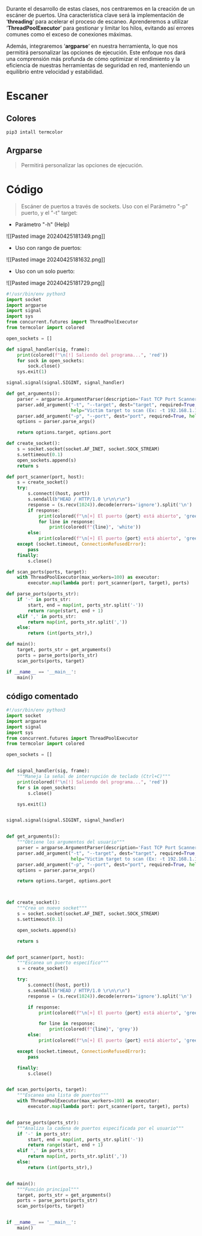 Durante el desarrollo de estas clases, nos centraremos en la creación de un escáner de puertos. Una característica clave será la implementación de ‘**threading**‘ para acelerar el proceso de escaneo. Aprenderemos a utilizar ‘**ThreadPoolExecutor**‘ para gestionar y limitar los hilos, evitando así errores comunes como el exceso de conexiones máximas.

Además, integraremos ‘**argparse**‘ en nuestra herramienta, lo que nos permitirá personalizar las opciones de ejecución. Este enfoque nos dará una comprensión más profunda de cómo optimizar el rendimiento y la eficiencia de nuestras herramientas de seguridad en red, manteniendo un equilibrio entre velocidad y estabilidad.

# Escaner
## Colores
```
pip3 intall termcolor
```
## Argparse

> Permitirá personalizar las opciones de ejecución.


# Código

> Escáner de puertos a través de sockets.  Uso con el Parámetro "-p" puerto, y el "-t" target:

- Parámetro "-h" (Help)

![[Pasted image 20240425181349.png]]

- Uso con rango de puertos:

![[Pasted image 20240425181632.png]]

- Uso con un solo puerto:

![[Pasted image 20240425181729.png]]


```python
#!/usr/bin/env python3
import socket
import argparse
import signal
import sys
from concurrent.futures import ThreadPoolExecutor
from termcolor import colored

open_sockets = []

def signal_handler(sig, frame):
    print(colored(f"\n[!] Saliendo del programa...", 'red'))
    for sock in open_sockets:
        sock.close()
    sys.exit(1)

signal.signal(signal.SIGINT, signal_handler)

def get_arguments():
    parser = argparse.ArgumentParser(description='Fast TCP Port Scanner')
    parser.add_argument("-t", "--target", dest="target", required=True,
                        help="Victim target to scan (Ex: -t 192.168.1.1)")
    parser.add_argument("-p", "--port", dest="port", required=True, help="Port range to scan (Ex: -p 1-100)")
    options = parser.parse_args()

    return options.target, options.port

def create_socket():
    s = socket.socket(socket.AF_INET, socket.SOCK_STREAM)
    s.settimeout(0.1)
    open_sockets.append(s)
    return s

def port_scanner(port, host):
    s = create_socket()
    try:
        s.connect((host, port))
        s.sendall(b"HEAD / HTTP/1.0 \r\n\r\n")
        response = (s.recv(1024)).decode(errors='ignore').split('\n')
        if response:
            print(colored(f"\n[+] El puerto {port} está abierto", 'green'))
            for line in response:
                print(colored(f"{line}", 'white'))
        else:
            print(colored(f"\n[+] El puerto {port} está abierto", 'green'))
    except (socket.timeout, ConnectionRefusedError):
        pass
    finally:
        s.close()

def scan_ports(ports, target):
    with ThreadPoolExecutor(max_workers=100) as executor:
        executor.map(lambda port: port_scanner(port, target), ports)

def parse_ports(ports_str):
    if '-' in ports_str:
        start, end = map(int, ports_str.split('-'))
        return range(start, end + 1)
    elif ',' in ports_str:
        return map(int, ports_str.split(','))
    else:
        return (int(ports_str),)

def main():
    target, ports_str = get_arguments()
    ports = parse_ports(ports_str)
    scan_ports(ports, target)

if __name__ == '__main__':
    main()

```


## código comentado
```python
#!/usr/bin/env python3
import socket
import argparse
import signal
import sys
from concurrent.futures import ThreadPoolExecutor
from termcolor import colored

open_sockets = []


def signal_handler(sig, frame):
    """Maneja la señal de interrupción de teclado (Ctrl+C)"""
    print(colored(f"\n[!] Saliendo del programa...", 'red'))
    for s in open_sockets:
        s.close()

    sys.exit(1)


signal.signal(signal.SIGINT, signal_handler)


def get_arguments():
    """Obtiene los argumentos del usuario"""
    parser = argparse.ArgumentParser(description='Fast TCP Port Scanner')
    parser.add_argument("-t", "--target", dest="target", required=True,
                        help="Victim target to scan (Ex: -t 192.168.1.1)")
    parser.add_argument("-p", "--port", dest="port", required=True, help="Port range to scan (Ex: -p 1-100)")
    options = parser.parse_args()

    return options.target, options.port



def create_socket():
    """Crea un nuevo socket"""
    s = socket.socket(socket.AF_INET, socket.SOCK_STREAM)
    s.settimeout(0.1)

    open_sockets.append(s)

    return s


def port_scanner(port, host):
    """Escanea un puerto específico"""
    s = create_socket()

    try:
        s.connect((host, port))
        s.sendall(b"HEAD / HTTP/1.0 \r\n\r\n")
        response = (s.recv(1024)).decode(errors='ignore').split('\n')

        if response:
            print(colored(f"\n[+] El puerto {port} está abierto", 'green'))

            for line in response:
                print(colored(f"{line}", 'grey'))
        else:
            print(colored(f"\n[+] El puerto {port} está abierto", 'green'))

    except (socket.timeout, ConnectionRefusedError):
        pass

    finally:
        s.close()


def scan_ports(ports, target):
    """Escanea una lista de puertos"""
    with ThreadPoolExecutor(max_workers=100) as executor:
        executor.map(lambda port: port_scanner(port, target), ports)


def parse_ports(ports_str):
    """Analiza la cadena de puertos especificada por el usuario"""
    if '-' in ports_str:
        start, end = map(int, ports_str.split('-'))
        return range(start, end + 1)
    elif ',' in ports_str:
        return map(int, ports_str.split(','))
    else:
        return (int(ports_str),)


def main():
    """Función principal"""
    target, ports_str = get_arguments()
    ports = parse_ports(ports_str)
    scan_ports(ports, target)


if __name__ == '__main__':
    main()

```

